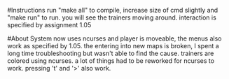 #Instructions
run "make all" to compile, increase size of cmd slightly and "make run" to run. 
you will see the trainers moving around. interaction is specified by assignment 1.05

#About
System now uses ncurses and player is moveable, the menus also work as specified by 1.05. the entering into new maps is broken, I spent a long time troubleshooting but wasn't able to find the cause. trainers are colored using ncurses. a lot of things had to be reworked for ncurses to work. pressing 't' and '>' also work.